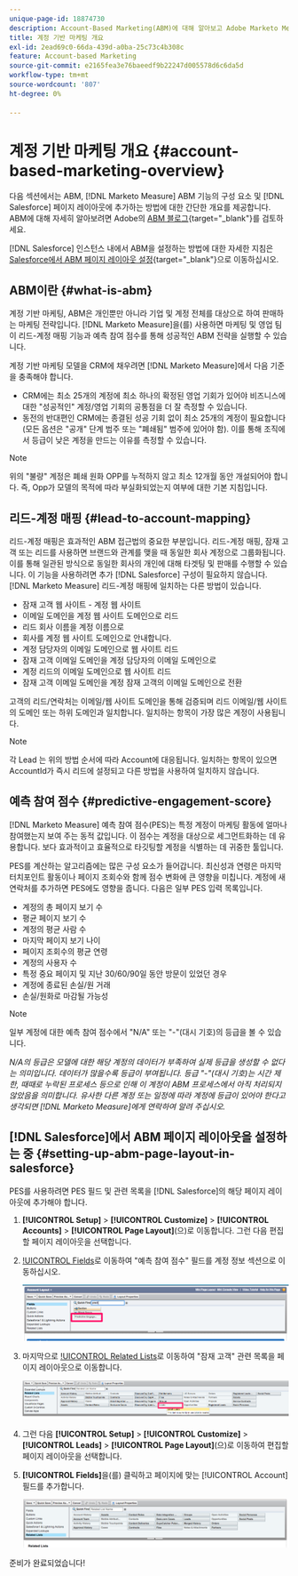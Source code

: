 ```yaml
---
unique-page-id: 18874730
description: Account-Based Marketing(ABM)에 대해 알아보고 Adobe Marketo Measure이 마케팅 및 영업 팀이 성공적인 ABM 전략을 실행하는 데 어떻게 도움이 되는지에 대해 알아봅니다.
title: 계정 기반 마케팅 개요
exl-id: 2ead69c0-66da-439d-a0ba-25c73c4b308c
feature: Account-based Marketing
source-git-commit: e2165fea3e76baeedf9b22247d005578d6c6da5d
workflow-type: tm+mt
source-wordcount: '807'
ht-degree: 0%

---
```


# 계정 기반 마케팅 개요 {#account-based-marketing-overview}

다음 섹션에서는 ABM, [!DNL Marketo Measure] ABM 기능의 구성 요소 및 [!DNL Salesforce] 페이지 레이아웃에 추가하는 방법에 대한 간단한 개요를 제공합니다. ABM에 대해 자세히 알아보려면 Adobe의 [ABM 블로그](https://business.adobe.com/blog/basics/account-based-marketing){target="_blank"}를 검토하세요.

[!DNL Salesforce] 인스턴스 내에서 ABM을 설정하는 방법에 대한 자세한 지침은 [Salesforce에서 ABM 페이지 레이아웃 설정](/help/advanced-marketo-measure-features/account-based-marketing/account-based-marketing-overview.md#setting-up-abm-page-layout-in-salesforce){target="_blank"}으로 이동하십시오.

## ABM이란 {#what-is-abm}

계정 기반 마케팅, ABM은 개인뿐만 아니라 기업 및 계정 전체를 대상으로 하여 판매하는 마케팅 전략입니다. [!DNL Marketo Measure]을(를) 사용하면 마케팅 및 영업 팀이 리드-계정 매핑 기능과 예측 참여 점수를 통해 성공적인 ABM 전략을 실행할 수 있습니다.

계정 기반 마케팅 모델을 CRM에 채우려면 [!DNL Marketo Measure]에서 다음 기준을 충족해야 합니다.

* CRM에는 최소 25개의 계정에 최소 하나의 확정된 영업 기회가 있어야 비즈니스에 대한 &quot;성공적인&quot; 계정/영업 기회의 공통점을 더 잘 측정할 수 있습니다.
* 동전의 반대편인 CRM에는 종결된 성공 기회 없이 최소 25개의 계정이 필요합니다(모든 옵션은 &quot;공개&quot; 단계 범주 또는 &quot;폐쇄됨&quot; 범주에 있어야 함). 이를 통해 조직에서 등급이 낮은 계정을 만드는 이유를 측정할 수 있습니다.

>[!NOTE]
>
>위의 &quot;불량&quot; 계정은 폐쇄 원화 OPP를 누적하지 않고 최소 12개월 동안 개설되어야 합니다. 즉, Opp가 모델의 목적에 따라 부실화되었는지 여부에 대한 기본 지침입니다.

## 리드-계정 매핑 {#lead-to-account-mapping}

리드-계정 매핑은 효과적인 ABM 접근법의 중요한 부분입니다. 리드-계정 매핑, 잠재 고객 또는 리드를 사용하면 브랜드와 관계를 맺을 때 동일한 회사 계정으로 그룹화됩니다. 이를 통해 일관된 방식으로 동일한 회사의 개인에 대해 타겟팅 및 판매를 수행할 수 있습니다. 이 기능을 사용하려면 추가 [!DNL Salesforce] 구성이 필요하지 않습니다. [!DNL Marketo Measure] 리드-계정 매핑에 일치하는 다른 방법이 있습니다.

* 잠재 고객 웹 사이트 - 계정 웹 사이트
* 이메일 도메인을 계정 웹 사이트 도메인으로 리드
* 리드 회사 이름을 계정 이름으로
* 회사를 계정 웹 사이트 도메인으로 안내합니다.
* 계정 담당자의 이메일 도메인으로 웹 사이트 리드
* 잠재 고객 이메일 도메인을 계정 담당자의 이메일 도메인으로
* 계정 리드의 이메일 도메인으로 웹 사이트 리드
* 잠재 고객 이메일 도메인을 계정 잠재 고객의 이메일 도메인으로 전환

고객의 리드/연락처는 이메일/웹 사이트 도메인을 통해 검증되며 리드 이메일/웹 사이트의 도메인 또는 하위 도메인과 일치합니다. 일치하는 항목이 가장 많은 계정이 사용됩니다.

>[!NOTE]
>
>각 Lead 는 위의 방법 순서에 따라 Account에 대응됩니다. 일치하는 항목이 있으면 AccountId가 즉시 리드에 설정되고 다른 방법을 사용하여 일치하지 않습니다.

## 예측 참여 점수 {#predictive-engagement-score}

[!DNL Marketo Measure] 예측 참여 점수(PES)는 특정 계정이 마케팅 활동에 얼마나 참여했는지 보여 주는 동적 값입니다. 이 점수는 계정을 대상으로 세그먼트화하는 데 유용합니다. 보다 효과적이고 효율적으로 타깃팅할 계정을 식별하는 데 귀중한 툴입니다.

PES를 계산하는 알고리즘에는 많은 구성 요소가 들어갑니다. 최신성과 연령은 마지막 터치포인트 활동이나 페이지 조회수와 함께 점수 변화에 큰 영향을 미칩니다. 계정에 새 연락처를 추가하면 PES에도 영향을 줍니다. 다음은 일부 PES 입력 목록입니다.

* 계정의 총 페이지 보기 수
* 평균 페이지 보기 수
* 계정의 평균 사람 수
* 마지막 페이지 보기 나이
* 페이지 조회수의 평균 연령
* 계정의 사용자 수
* 특정 중요 페이지 및 지난 30/60/90일 동안 방문이 있었던 경우
* 계정에 종료된 손실/원 거래
* 손실/원화로 마감될 가능성

>[!NOTE]
>
>일부 계정에 대한 예측 참여 점수에서 &quot;N/A&quot; 또는 &quot;-&quot;(대시 기호)의 등급을 볼 수 있습니다.

_N/A의 등급은 모델에 대한 해당 계정의 데이터가 부족하여 실제 등급을 생성할 수 없다는 의미입니다. 데이터가 많을수록 등급이 부여됩니다._
_등급 &quot;-&quot;(대시 기호)는 시간 제한, 때때로 누락된 프로세스 등으로 인해 이 계정이 ABM 프로세스에서 아직 처리되지 않았음을 의미합니다. 유사한 다른 계정 또는 일정에 따라 계정에 등급이 있어야 한다고 생각되면 [!DNL Marketo Measure]에게 연락하여 알려 주십시오._

## [!DNL Salesforce]에서 ABM 페이지 레이아웃을 설정하는 중 {#setting-up-abm-page-layout-in-salesforce}

PES를 사용하려면 PES 필드 및 관련 목록을 [!DNL Salesforce]의 해당 페이지 레이아웃에 추가해야 합니다.

1. **[!UICONTROL Setup]** > **[!UICONTROL Customize]** > **[!UICONTROL Accounts]** > **[!UICONTROL Page Layout]**(으)로 이동합니다. 그런 다음 편집할 페이지 레이아웃을 선택합니다.
1. [!UICONTROL Fields](으)로 이동하여 &quot;예측 참여 점수&quot; 필드를 계정 정보 섹션으로 이동하십시오.

   ![](assets/1.png)

1. 마지막으로 [!UICONTROL Related Lists](으)로 이동하여 &quot;잠재 고객&quot; 관련 목록을 페이지 레이아웃으로 이동합니다.

   ![](assets/2.png)

1. 그런 다음 **[!UICONTROL Setup]** > **[!UICONTROL Customize]** > **[!UICONTROL Leads]** > **[!UICONTROL Page Layout]**(으)로 이동하여 편집할 페이지 레이아웃을 선택합니다.
1. **[!UICONTROL Fields]**&#x200B;을(를) 클릭하고 페이지에 맞는 [!UICONTROL Account] 필드를 추가합니다.

   ![](assets/3.png)

준비가 완료되었습니다!

